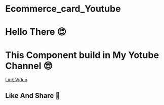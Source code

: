 # Ecommerce_card_Youtube
<h1>Hello There  😍 </h1>
<h1> This Component build in  My Yotube Channel 😎</h1>
<a href="https://www.youtube.com/watch?v=Uan3CnxMkO8" target="_blanck">Link Video</a>
<h2>Like And Share 🤩 </h2>
